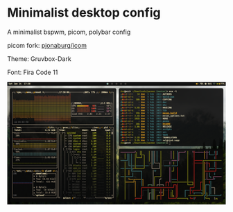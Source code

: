 # Minimalist desktop config

A minimalist bspwm, picom, polybar config

picom fork: [pjonaburg/icom](https://github.com/jonaburg/picom)

Theme: Gruvbox-Dark

Font: Fira Code 11

![example-image](images/desktop.png)
